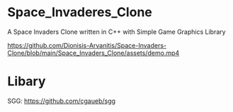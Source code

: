 # Space_Invaderes_Clone
A Space Invaders Clone written in C++ with Simple Game Graphics Library



https://github.com/Dionisis-Arvanitis/Space-Invaders-Clone/blob/main/Space_Invaders_Clone/assets/demo.mp4

# Libary
SGG: https://github.com/cgaueb/sgg
